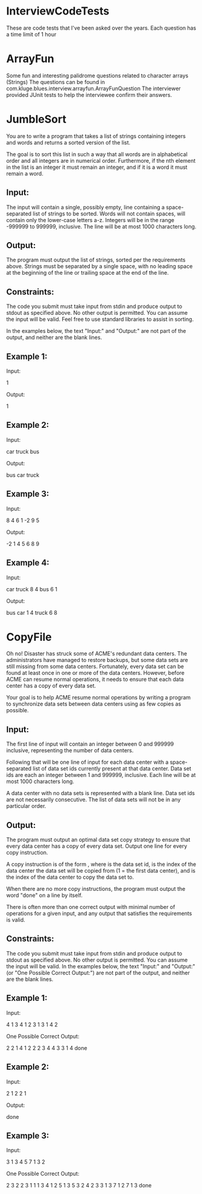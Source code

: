 InterviewCodeTests
==================

These are code tests that I've been asked over the years. Each question has a time limit of 1 hour

ArrayFun
========
Some fun and interesting palidrome questions related to character arrays (Strings)
The questions can be found in com.kluge.blues.interview.arrayfun.ArrayFunQuestion
The interviewer provided JUnit tests to help the interviewee confirm their answers.

JumbleSort
==========
You are to write a program that takes a list of strings containing
integers and words and returns a sorted version of the list.
 
The goal is to sort this list in such a way that all words are in
alphabetical order and all integers are in numerical order.
Furthermore, if the nth element in the list is an integer it must
remain an integer, and if it is a word it must remain a word.
 
 
Input:
------
 
The input will contain a single, possibly empty, line containing a
space-separated list of strings to be sorted. Words will not contain
spaces, will contain only the lower-case letters a-z. Integers will be
in the range -999999 to 999999, inclusive. The line will be at most 1000
characters long.
 
 
Output:
-------
 
The program must output the list of strings, sorted per the requirements
above. Strings must be separated by a single space, with no leading
space at the beginning of the line or trailing space at the end of the
line.
 
 
Constraints:
------------
 
The code you submit must take input from stdin and produce output to
stdout as specified above. No other output is permitted. You can
assume the input will be valid. Feel free to use standard libraries to
assist in sorting.
 
In the examples below, the text "Input:" and "Output:" are not part
of the output, and neither are the blank lines.
 
 
Example 1:
----------
Input:
 
1
 
Output:
 
1
 
 
Example 2:
----------
Input:
 
car truck bus
 
Output:
 
bus car truck
 
 
Example 3:
----------
Input:
 
8 4 6 1 -2 9 5
 
Output:
 
-2 1 4 5 6 8 9
 
 
Example 4:
----------
Input:
 
car truck 8 4 bus 6 1
 
Output:
 
bus car 1 4 truck 6 8

CopyFile
========

Oh no! Disaster has struck some of ACME's redundant data centers. The
administrators have managed to restore backups, but some data sets are
still missing from some data centers. Fortunately, every data set can be
found at least once in one or more of the data centers. However, before
ACME can resume normal operations, it needs to ensure that each data
center has a copy of every data set.
 
Your goal is to help ACME resume normal operations by writing a program
to synchronize data sets between data centers using as few copies as
possible.
 
Input:
------
 
The first line of input will contain an integer between 0 and 999999
inclusive, representing the number of data centers.
 
Following that will be one line of input for each data center with a
space-separated list of data set ids currently present at that data
center. Data set ids are each an integer between 1 and 999999, inclusive.
Each line will be at most 1000 characters long.
 
A data center with no data sets is represented with a blank line. Data
set ids are not necessarily consecutive. The list of data sets will not
be in any particular order.
 
 
Output:
-------
 
The program must output an optimal data set copy strategy to ensure that
every data center has a copy of every data set. Output one line for every
copy instruction.
 
A copy instruction is of the form <data-set-id> <from> <to>, where
<data-set-id> is the data set id, <from> is the index of the data center
the data set will be copied from (1 = the first data center), and <to>
is the index of the data center to copy the data set to.
 
When there are no more copy instructions, the program must output the
word "done" on a line by itself.
 
There is often more than one correct output with minimal number of
operations for a given input, and any output that satisfies the
requirements is valid.
 
 
Constraints:
------------
 
The code you submit must take input from stdin and produce output to
stdout as specified above. No other output is permitted. You can
assume the input will be valid. In the examples below, the text
"Input:" and "Output:" (or "One Possible Correct Output:") are not
part of the output, and neither are the blank lines.
 
 
 
Example 1:
----------
Input:
 
4
1 3 4
1 2 3
1 3
1 4 2
 
One Possible Correct Output:
 
2 2 1
4 1 2
2 2 3
4 4 3
3 1 4
done
 
 
Example 2:
----------
Input:
 
2
1 2
2 1
 
Output:
 
done
 
 
Example 3:
----------
Input:
 
3
1 3 4 5 7
1 3
2
 
One Possible Correct Output:
 
2 3 2
2 3 1
1 1 3
4 1 2
5 1 3
5 3 2
4 2 3
3 1 3
7 1 2
7 1 3
done

